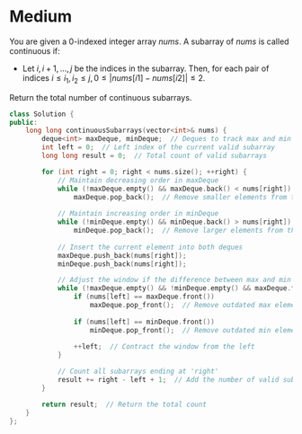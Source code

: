# Medium

You are given a 0-indexed integer array $nums$. A subarray of $nums$ is called continuous if:

- Let $i, i + 1, ..., j$ be the indices in the subarray. Then, for each pair of indices $i \leq i_1, i_2 \leq j, 0 \leq |nums[i1] - nums[i2]| \leq 2$.

Return the total number of continuous subarrays.

```cpp
class Solution {
public:
    long long continuousSubarrays(vector<int>& nums) {
        deque<int> maxDeque, minDeque;  // Deques to track max and min values in the current window
        int left = 0;  // Left index of the current valid subarray
        long long result = 0;  // Total count of valid subarrays

        for (int right = 0; right < nums.size(); ++right) {
            // Maintain decreasing order in maxDeque
            while (!maxDeque.empty() && maxDeque.back() < nums[right])
                maxDeque.pop_back();  // Remove smaller elements from the back
            
            // Maintain increasing order in minDeque
            while (!minDeque.empty() && minDeque.back() > nums[right])
                minDeque.pop_back();  // Remove larger elements from the back
            
            // Insert the current element into both deques
            maxDeque.push_back(nums[right]);
            minDeque.push_back(nums[right]);

            // Adjust the window if the difference between max and min exceeds 2
            while (!maxDeque.empty() && !minDeque.empty() && maxDeque.front() - minDeque.front() > 2) {
                if (nums[left] == maxDeque.front())
                    maxDeque.pop_front();  // Remove outdated max element
                
                if (nums[left] == minDeque.front())
                    minDeque.pop_front();  // Remove outdated min element
                
                ++left;  // Contract the window from the left
            }

            // Count all subarrays ending at 'right'
            result += right - left + 1;  // Add the number of valid subarrays
        }

        return result;  // Return the total count
    }
};

```
